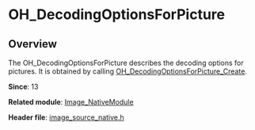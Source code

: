# OH_DecodingOptionsForPicture

## Overview

The OH_DecodingOptionsForPicture describes the decoding options for pictures. It is obtained by calling [OH_DecodingOptionsForPicture_Create](capi-image-source-native-h.md#oh_decodingoptionsforpicture_create).

**Since**: 13

**Related module**: [Image_NativeModule](capi-image-nativemodule.md)

**Header file**: [image_source_native.h](capi-image-source-native-h.md)
